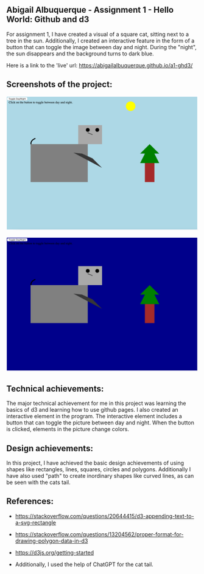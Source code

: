 Abigail Albuquerque - Assignment 1 - Hello World: Github and d3
---
For assignment 1, I have created a visual of a square cat, sitting next to a tree in the sun. Additionally, I created an interactive feature in the form of a button that can toggle the image between day and night. During the "night", the sun disappears and the background turns to dark blue.

Here is a link to the 'live' url:
https://abigailalbuquerque.github.io/a1-ghd3/

Screenshots of the project:
--
![image](day.png)

![image](night.png)


Technical achievements:
--
The major technical achievement for me in this project was learning the basics of d3 and learning how to use github pages. I also created an interactive element in the program. The interactive element includes a button that can toggle the picture between day and night. When the button is clicked, elements in the picture change colors.

Design achievements:
--
In this project, I have achieved the basic design achievements of using shapes like rectangles, lines, squares, circles and polygons. Additionally I have also used "path" to create inordinary shapes like curved lines, as can be seen with the cats tail.

References:
--
- https://stackoverflow.com/questions/20644415/d3-appending-text-to-a-svg-rectangle

- https://stackoverflow.com/questions/13204562/proper-format-for-drawing-polygon-data-in-d3

- https://d3js.org/getting-started

- Additionally, I used the help of ChatGPT for the cat tail.
